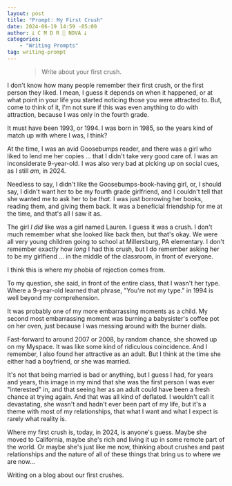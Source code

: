 ```yaml
---
layout: post
title: "Prompt: My First Crush"
date: 2024-06-19 14:59 -05:00
author: 𐕣 C M D R ░ NOVA 𐕣
categories:
    - "Writing Prompts"
tag: writing-prompt
---
```


<!-- wp:pullquote -->
<figure class="wp-block-pullquote"><blockquote><p>Write about your first crush.</p></blockquote></figure>
<!-- /wp:pullquote -->

<!-- wp:paragraph -->
<p>I don't know how many people remember their first crush, or the first person they liked. I mean, I guess it depends on when it happened, or at what point in your life you started noticing those you were attracted to. But, come to think of it, I'm not sure if this was even anything to do with attraction, because I was only in the fourth grade.</p>
<!-- /wp:paragraph -->

<!-- wp:paragraph -->
<p>It must have been 1993, or 1994. I was born in 1985, so the years kind of match up with where I was, I think?</p>
<!-- /wp:paragraph -->

<!-- wp:paragraph -->
<p>At the time, I was an avid Goosebumps reader, and there was a girl who liked to lend me her copies ... that I didn't take very good care of. I was an inconsiderate 9-year-old. I was also very bad at picking up on social cues, as I still <em>am</em>, in 2024. </p>
<!-- /wp:paragraph -->

<!-- wp:paragraph -->
<p>Needless to say, I didn't like the Goosebumps-book-having girl, or, I should say, I didn't want her to be my fourth grade girlfriend, and I couldn't tell that she wanted me to ask her to be <em>that</em>. I was just borrowing her books, reading them, and giving them back. It was a beneficial friendship for me at the time, and that's all I saw it as.</p>
<!-- /wp:paragraph -->

<!-- wp:paragraph -->
<p>The girl <em>I did</em> like was a girl named Lauren. I guess it was a crush. I don't much remember what she looked like back then, but that's okay. We were all very young children going to school at Millersburg, PA elementary. I don't remember exactly how <em>long</em> I had this crush, but I do remember asking her to be my girlfiend ... in the middle of the classroom, in front of everyone.</p>
<!-- /wp:paragraph -->

<!-- wp:paragraph -->
<p>I think this is where my phobia of rejection comes from.</p>
<!-- /wp:paragraph -->

<!-- wp:paragraph -->
<p>To my question, she said, in front of the entire class, that I wasn't her type. Where a 9-year-old learned that phrase, "You're not my type." in 1994 is well beyond my comprehension.</p>
<!-- /wp:paragraph -->

<!-- wp:paragraph -->
<p>It was probably one of my more embarrassing moments as a child. My second most embarrassing moment was burning a babysister's coffee pot on her oven, just because I was messing around with the burner dials.</p>
<!-- /wp:paragraph -->

<!-- wp:paragraph -->
<p>Fast-forward to around 2007 or 2008, by random chance, she showed up on my Myspace. It was like some kind of ridiculous coincidence. And I remember, I also found her attractive as an adult. But I think at the time she either had a boyfriend, or she was married.</p>
<!-- /wp:paragraph -->

<!-- wp:paragraph -->
<p>It's not that being married is bad or anything, but I guess I had, for years and years, this image in my mind that she was the first person I was ever "interested" in, and that seeing her as an adult could have been a fresh chance at trying again. And that was all kind of deflated. I wouldn't call it devastating, she wasn't and hadn't ever been part of my life, but it's a theme with most of my relationships, that what I want and what I expect is rarely what reality is.</p>
<!-- /wp:paragraph -->

<!-- wp:paragraph -->
<p>Where my first crush is, today, in 2024, is anyone's guess. Maybe she moved to California, maybe she's rich and living it up in some remote part of the world. Or maybe she's just like me now, thinking about crushes and past relationships and the nature of all of these things that bring us to where we are now...</p>
<!-- /wp:paragraph -->

<!-- wp:paragraph -->
<p>Writing on a blog about our first crushes.</p>
<!-- /wp:paragraph -->